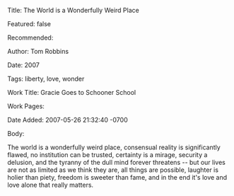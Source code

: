 Title: The World is a Wonderfully Weird Place

Featured: false

Recommended: 

Author: Tom Robbins

Date: 2007

Tags: liberty, love, wonder

Work Title: Gracie Goes to Schooner School

Work Pages:  

Date Added: 2007-05-26 21:32:40 -0700

Body:

The world is a wonderfully weird place, consensual reality is significantly flawed, no institution can be trusted, certainty is a mirage, security a delusion, and the tyranny of the dull mind forever threatens -- but our lives are not as limited as we think they are, all things are possible, laughter is holier than piety, freedom is sweeter than fame, and in the end it's love and love alone that really matters.


